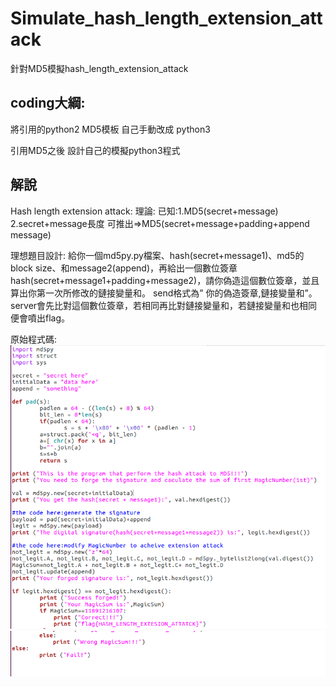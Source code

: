 # Simulate_hash_length_extension_attack

針對MD5模擬hash_length_extension_attack

## coding大綱:
將引用的python2 MD5模板 自己手動改成 python3

引用MD5之後 設計自己的模擬python3程式

## 解說
Hash length extension attack:
理論:
已知:1.MD5(secret+message) 2.secret+message長度
可推出=>MD5(secret+message+padding+append message)

理想題目設計:
給你一個md5py.py檔案、hash(secret+message1)、md5的block size、和message2(append)，再給出一個數位簽章hash(secret+message1+padding+message2)，請你偽造這個數位簽章，並且算出你第一次所修改的鏈接變量和。
send格式為” 你的偽造簽章,鏈接變量和”。server會先比對這個數位簽章，若相同再比對鏈接變量和，若鏈接變量和也相同便會噴出flag。

原始程式碼:
![image](https://github.com/Dennis1529/Simulate_hash_length_extension_attack/blob/master/code1.PNG)
![image](https://github.com/Dennis1529/Simulate_hash_length_extension_attack/blob/master/code2.PNG)
